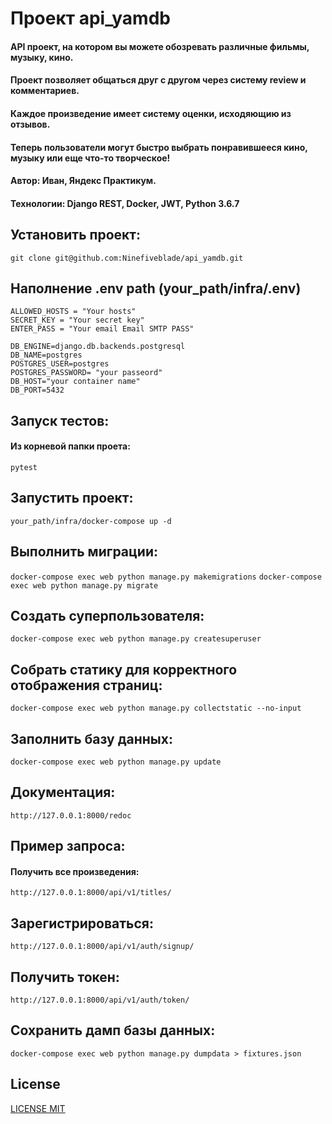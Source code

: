 # Проект api_yamdb

#### API проект, на котором вы можете обозревать различные фильмы, музыку, кино.
#### Проект позволяет общаться друг с другом через систему review и комментариев.
#### Каждое произведение имеет систему оценки, исходяющию из отзывов.
#### Теперь пользователи могут быстро выбрать понравившееся кино, музыку или еще что-то творческое!

#### Автор: Иван, Яндекс Практикум.
#### Технологии: Django REST, Docker, JWT, Python 3.6.7

## Установить проект:

```git clone git@github.com:Ninefiveblade/api_yamdb.git```

## Наполнение .env path (your_path/infra/.env)

```
ALLOWED_HOSTS = "Your hosts"
SECRET_KEY = "Your secret key"
ENTER_PASS = "Your email Email SMTP PASS"

DB_ENGINE=django.db.backends.postgresql
DB_NAME=postgres
POSTGRES_USER=postgres
POSTGRES_PASSWORD= "your passeord"
DB_HOST="your container name"
DB_PORT=5432 
```

## Запуск тестов:

#### Из корневой папки проета:

```pytest```

## Запустить проект:

```your_path/infra/docker-compose up -d```

## Выполнить миграции:

```docker-compose exec web python manage.py makemigrations```
```docker-compose exec web python manage.py migrate```

## Создать суперпользователя:

```docker-compose exec web python manage.py createsuperuser```

## Собрать статику для корректного отображения страниц:

```docker-compose exec web python manage.py collectstatic --no-input```

## Заполнить базу данных:

```docker-compose exec web python manage.py update```

## Документация:

```http://127.0.0.1:8000/redoc```

## Пример запроса:
#### Получить все произведения:

```http://127.0.0.1:8000/api/v1/titles/```

## Зарегистрироваться:

```http://127.0.0.1:8000/api/v1/auth/signup/```

## Получить токен:
```http://127.0.0.1:8000/api/v1/auth/token/```

## Сохранить дамп базы данных:

```docker-compose exec web python manage.py dumpdata > fixtures.json```

## License

[LICENSE MIT](LICENSE)
